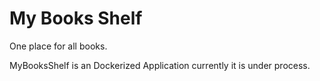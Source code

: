 # My Books Shelf
One place for all books.

MyBooksShelf is an Dockerized Application currently it is under process.

